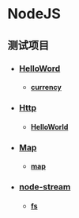 # NodeJS
## 测试项目
- ### [HelloWord](TestProjects/HelloWorld)
    - #### [currency](TestProjects/HelloWorld/currency)
- ### [Http](TestProjects/Http)
    - #### [HelloWorld](TestProjects/Http/HelloWorld)
- ### [Map](TestProjects/Map)
    - #### [map](TestProjects/Map/map.js)
- ### [node-stream](TestProjects/node-stream)
    - #### [fs](TestProjects/node-stream/fs)